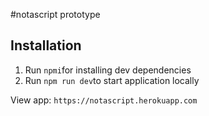 #notascript prototype

## Installation
1. Run `npmi`for installing dev dependencies
2. Run `npm run dev`to start application locally


View app: 
`https://notascript.herokuapp.com`
   

